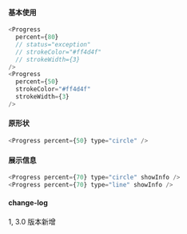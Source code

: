#### 基本使用

```js
<Progress
  percent={80}
  // status="exception"
  // strokeColor="#ff4d4f"
  // strokeWidth={3}
/>
<Progress
  percent={50}
  strokeColor="#ff4d4f"
  strokeWidth={3}
/>

```

#### 原形状

```js
<Progress percent={50} type="circle" />
```

#### 展示信息

```js
<Progress percent={70} type="circle" showInfo />
<Progress percent={70} type="line" showInfo />
```

#### change-log

1, 3.0 版本新增
